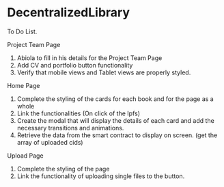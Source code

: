 # DecentralizedLibrary

To Do List.


Project Team Page
1. Abiola to fill in his details for the Project Team Page
2. Add CV and portfolio button functionality
3. Verify that mobile views and Tablet views are properly styled.

Home Page
1. Complete the styling of the cards for each book and for the page as a whole
2. Link the functionalities (On click of the Ipfs)
3. Create the modal that will display the details of each card and add the necessary transitions and animations.
4. Retrieve the data from the smart contract to display on screen. (get the array of uploaded cids)

Upload Page
1. Complete the styling of the page
2. Link the functionality of uploading single files to the button.

